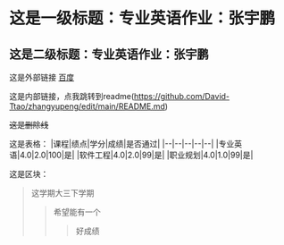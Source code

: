 这是一级标题：专业英语作业：张宇鹏
==================================  

这是二级标题：专业英语作业：张宇鹏
-----------------------

这是外部链接  [百度](www.baidu.com)  

这是内部链接，点我跳转到readme(https://github.com/David-Ttao/zhangyupeng/edit/main/README.md)


~~这是删除线~~  

这是表格：
|课程|绩点|学分|成绩|是否通过|
|--|--|--|--|--|
|专业英语|4.0|2.0|100|是|
|软件工程|4.0|2.0|99|是|
|职业规划|4.0|1.0|99|是|

这是区块：
> 这学期大三下学期
>> 希望能有一个  
>>> 好成绩

